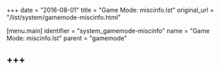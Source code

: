 +++
date = "2016-08-01"
title = "Game Mode: miscinfo.lst"
original_url = "/list/system/gamemode-miscinfo.html"

[menu.main]
    identifier = "system_gamemode-miscinfo"
    name = "Game Mode: miscinfo.lst"
    parent = "gamemode"
    
+++
------------------------------------------------------------------------


